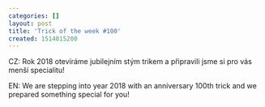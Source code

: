 ```yaml
---
categories: []
layout: post
title: 'Trick of the week #100'
created: 1514815200
---
```

CZ: Rok 2018 otevíráme jubilejním stým trikem a připravili jsme si pro vás menší specialitu!<br />

EN: We are stepping into year 2018 with an anniversary 100th trick and we prepared something special for you!<br />

<br />

<!--<div class="youtube-player" data-id="9j1cdQXBFsE"></div>-->
<div class="youtube-player" data-id="9j1cdQXBFsE"></div>

